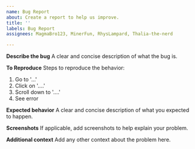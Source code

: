 ```yaml
---
name: Bug Report
about: Create a report to help us improve.
title: ''
labels: Bug Report
assignees: MagmaBro123, MinerFun, RhysLampard, Thalia-the-nerd

---
```


**Describe the bug**
A clear and concise description of what the bug is.

**To Reproduce**
Steps to reproduce the behavior:
1. Go to '...'
2. Click on '....'
3. Scroll down to '....'
4. See error

**Expected behavior**
A clear and concise description of what you expected to happen.

**Screenshots**
If applicable, add screenshots to help explain your problem.

**Additional context**
Add any other context about the problem here.
